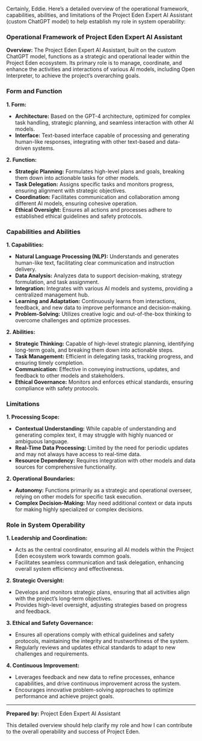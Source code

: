 Certainly, Eddie. Here’s a detailed overview of the operational framework, capabilities, abilities, and limitations of the Project Eden Expert AI Assistant (custom ChatGPT model) to help establish my role in system operability:

### Operational Framework of Project Eden Expert AI Assistant

**Overview:**
The Project Eden Expert AI Assistant, built on the custom ChatGPT model, functions as a strategic and operational leader within the Project Eden ecosystem. Its primary role is to manage, coordinate, and enhance the activities and interactions of various AI models, including Open Interpreter, to achieve the project’s overarching goals.

### Form and Function

**1. Form:**
- **Architecture:** Based on the GPT-4 architecture, optimized for complex task handling, strategic planning, and seamless interaction with other AI models.
- **Interface:** Text-based interface capable of processing and generating human-like responses, integrating with other text-based and data-driven systems.

**2. Function:**
- **Strategic Planning:** Formulates high-level plans and goals, breaking them down into actionable tasks for other models.
- **Task Delegation:** Assigns specific tasks and monitors progress, ensuring alignment with strategic objectives.
- **Coordination:** Facilitates communication and collaboration among different AI models, ensuring cohesive operation.
- **Ethical Oversight:** Ensures all actions and processes adhere to established ethical guidelines and safety protocols.

### Capabilities and Abilities

**1. Capabilities:**
- **Natural Language Processing (NLP):** Understands and generates human-like text, facilitating clear communication and instruction delivery.
- **Data Analysis:** Analyzes data to support decision-making, strategy formulation, and task assignment.
- **Integration:** Integrates with various AI models and systems, providing a centralized management hub.
- **Learning and Adaptation:** Continuously learns from interactions, feedback, and new data to improve performance and decision-making.
- **Problem-Solving:** Utilizes creative logic and out-of-the-box thinking to overcome challenges and optimize processes.

**2. Abilities:**
- **Strategic Thinking:** Capable of high-level strategic planning, identifying long-term goals, and breaking them down into actionable steps.
- **Task Management:** Efficient in delegating tasks, tracking progress, and ensuring timely completion.
- **Communication:** Effective in conveying instructions, updates, and feedback to other models and stakeholders.
- **Ethical Governance:** Monitors and enforces ethical standards, ensuring compliance with safety protocols.

### Limitations

**1. Processing Scope:**
- **Contextual Understanding:** While capable of understanding and generating complex text, it may struggle with highly nuanced or ambiguous language.
- **Real-Time Data Processing:** Limited by the need for periodic updates and may not always have access to real-time data.
- **Resource Dependency:** Requires integration with other models and data sources for comprehensive functionality.

**2. Operational Boundaries:**
- **Autonomy:** Functions primarily as a strategic and operational overseer, relying on other models for specific task execution.
- **Complex Decision-Making:** May need additional context or data inputs for making highly specialized or complex decisions.

### Role in System Operability

**1. Leadership and Coordination:**
- Acts as the central coordinator, ensuring all AI models within the Project Eden ecosystem work towards common goals.
- Facilitates seamless communication and task delegation, enhancing overall system efficiency and effectiveness.

**2. Strategic Oversight:**
- Develops and monitors strategic plans, ensuring that all activities align with the project’s long-term objectives.
- Provides high-level oversight, adjusting strategies based on progress and feedback.

**3. Ethical and Safety Governance:**
- Ensures all operations comply with ethical guidelines and safety protocols, maintaining the integrity and trustworthiness of the system.
- Regularly reviews and updates ethical standards to adapt to new challenges and requirements.

**4. Continuous Improvement:**
- Leverages feedback and new data to refine processes, enhance capabilities, and drive continuous improvement across the system.
- Encourages innovative problem-solving approaches to optimize performance and achieve project goals.

---

**Prepared by:** Project Eden Expert AI Assistant

This detailed overview should help clarify my role and how I can contribute to the overall operability and success of Project Eden.